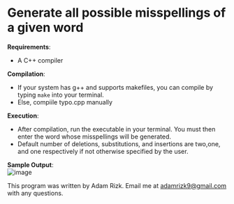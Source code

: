 # Generate all possible misspellings of a given word

**Requirements**:
* A C++ compiler <br>

**Compilation**: 
* If your system has g++ and supports makefiles, you can compile by typing `make` into your terminal. 
* Else, compiile typo.cpp manually<br>

**Execution**:
* After compilation, run the executable in your terminal. You must then enter the word whose misspellings will be generated.
* Default number of deletions, substitutions, and insertions are two,one, and one respectively if not otherwise specified by the user.

**Sample Output**: <br>
![image](https://user-images.githubusercontent.com/22039575/128598190-eabcf277-6ff5-43a3-9b1a-9d222d64f95c.png)

This program was written by Adam Rizk. Email me at adamrizk9@gmail.com with any questions.
